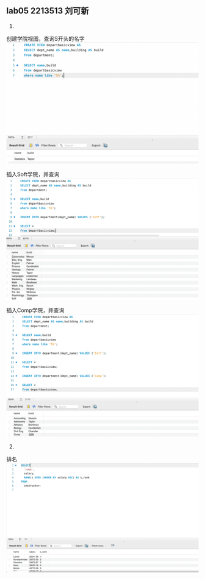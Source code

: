 ## lab05  2213513   刘可新
1.
创建学院视图，查询S开头的名字
![](assets/20240407150231.png)

插入Soft学院，并查询
![](assets/20240407150614.png)

插入Comp学院，并查询
![](assets/20240407150517.png)

2.
排名
![](assets/20240407141511.png)
